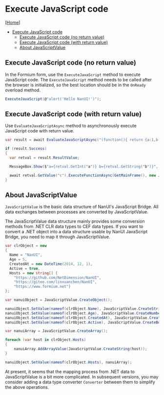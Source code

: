 # Execute JavaScript code

[[Home](README.md)]

- [Execute JavaScript code](#execute-javascript-code)
  - [Execute JavaScript code (no return value)](#execute-javascript-code-no-return-value)
  - [Execute JavaScript code (with return value)](#execute-javascript-code-with-return-value)
  - [About JavaScriptValue](#about-javascriptvalue)

## Execute JavaScript code (no return value)

In the Formium form, use the `ExecuteJavaScript` method to execute JavaScript code. The `ExecuteJavaScript` method needs to be called after the browser is initialized, so the best location should be in the `OnReady` overload method.

```csharp
ExecuteJavaScript(@"alert('Hello NanUI!')");
```

## Execute JavaScript code (with return value)

Use `EvaluateJavaScriptAsync` method to asynchronously execute JavaScript code with return value.

```csharp
var result = await EvaluateJavaScriptAsync("(function(){ return {a:1,b:\"hello\",c:(s)=>alert(s)}; })()");

if (result.Success)
{
  var retval = result.ResultValue;

  MessageBox.Show($"a={retval.GetInt("a")} b={retval.GetString("b")}", "Value from JavaScript");

  await retval.GetValue("c").ExecuteFunctionAsync(GetMainFrame(), new JavaScriptValue[] {JavaScriptValue.CreateString("Hello from C#") });
}
```

## About JavaScriptValue

`JavaScriptValue` is the basic data structure of NanUI's JavaScript Bridge. All data exchanges between processes are converted by JavaScriptValue.

The JavaScriptValue data structure mainly provides some conversion methods from .NET CLR data types to CEF data types. If you want to convert a .NET object into a data structure usable by NanUI JavaScript Bridge, you need to map it through JavaScriptValue.

```csharp
var clrObject = new
{
  Name = "NanUI",
  Age = 5,
  CreatedAt = new DateTime(2014, 12, 1),
  Active = true,
  Hosts = new string[] {
    "https://github.com/NetDimension/NanUI",
    "https://gitee.com/linxuanchen/NanUI",
    "https://www.formium.net"}
};

var nanuiObject = JavaScriptValue.CreateObject();

nanuiObject.SetValue(nameof(clrObject.Name), JavaScriptValue.CreateString(clrObject.Name));
nanuiObject.SetValue(nameof(clrObject.Age), JavaScriptValue.CreateNumber(clrObject.Age));
nanuiObject.SetValue(nameof(clrObject.CreatedAt), JavaScriptValue.CreateDateTime(clrObject.CreatedAt));
nanuiObject.SetValue(nameof(clrObject.Active), JavaScriptValue.CreateBool(clrObject.Active));

var nanuiArray = JavaScriptValue.CreateArray();

foreach (var host in clrObject.Hosts)
{
    nanuiArray.AddArrayValue(JavaScriptValue.CreateString(host));
}

nanuiObject.SetValue(nameof(clrObject.Hosts), nanuiArray);
```

At present, it seems that the mapping process from .NET data to JavaScriptValue is a bit more complicated. In subsequent versions, you may consider adding a data type converter `Converter` between them to simplify the above operations.
